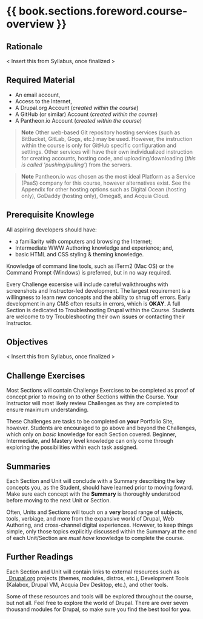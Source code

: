 # {{ book.sections.foreword.course-overview }}

## Rationale

< Insert this from Syllabus, once finalized >

## Required Material

* An email account,
* Access to the Internet,
* A Drupal.org Account (*created within the course*)
* A GitHub (or similar) Account (*created within the course*)
* A Pantheon.io Account (*created within the course*)

> **Note** Other web-based Git repository hosting services (such as BitBucket, GitLab, Gogs, etc.) may be used. However, the instruction within the course is only for GitHub specific configuration and settings. Other services will have their own individualized instruction for creating accounts, hosting code, and uploading/downloading (*this is called 'pushing/pulling'*) from the servers.

> **Note** Pantheon.io was chosen as the most ideal Platform as a Service (PaaS) company for this course, however alternatives exist. See the Appendix for other hosting options such as Digital Ocean (hosting only), GoDaddy (hosting only), Omega8, and Acquia Cloud.

## Prerequisite Knowlege

All aspiring developers should have:
* a familiarity with computers and browsing the Internet;
* Intermediate WWW Authoring knowledge and experience; and,
* basic HTML and CSS styling & theming knowledge.

Knowledge of command line tools, such as iTerm2 (Mac OS) or the Command Prompt (Windows) is preferred, but in no way required.

Every Challenge excersise will include careful walkthroughs with screenshots and Instructor-led development. The largest requirement is a willingness to learn new concepts and the ability to shrug off errors. Early development in any CMS often results in errors, which is **OKAY**. A full Section is dedicated to Troubleshooting Drupal within the Course. Students are welcome to try Troubleshooting their own issues or contacting their Instructor.

## Objectives

 < Insert this from Syllabus, once finalized >

## Challenge Exercises

Most Sections will contain Challenge Exercises to be completed as proof of concept prior to moving on to other Sections within the Course. Your Instructor will most likely review Challenges as they are completed to ensure maximum understanding.

These Challenges are tasks to be completed on **your** Portfolio Site, however. Students are encouraged to go above and beyond the Challenges, which only on *basic* knowledge for each Section covered. Beginner, Intermediate, and Mastery level knowledge can only come through exploring the possibilities within each task assigned.

## Summaries

Each Section and Unit will conclude with a Summary describing the key concepts you, as the Student, should have learned prior to moving foward. Make sure each concept with the **Summary** is thoroughly understood before moving to the next Unit or Section.

Often, Units and Sections will touch on a **very** broad range of subjects, tools, verbiage, and more from the expansive world of Drupal, Web Authoring, and cross-channel digital experiences. However, to keep things simple, only those topics explicitly discussed within the Summary at the end of each Unit/Section are *must have* knowledge to complete the course.

## Further Readings

Each Section and Unit will contain links to external resources such as _[Drupal.org](http://drupal.org "Drupal.org") projects (themes, modules, distros, etc.), Development Tools (Kalabox, Drupal VM, Acquia Dev Desktop, etc.), and other tools.

Some of these resources and tools will be explored throughout the course, but not all. Feel free to explore the world of Drupal. There are over seven thousand modules for Drupal, so make sure you find the best tool for **you**.
